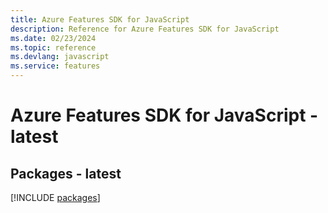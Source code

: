 ```yaml
---
title: Azure Features SDK for JavaScript
description: Reference for Azure Features SDK for JavaScript
ms.date: 02/23/2024
ms.topic: reference
ms.devlang: javascript
ms.service: features
---
```

# Azure Features SDK for JavaScript - latest
## Packages - latest
[!INCLUDE [packages](features-index.md)]